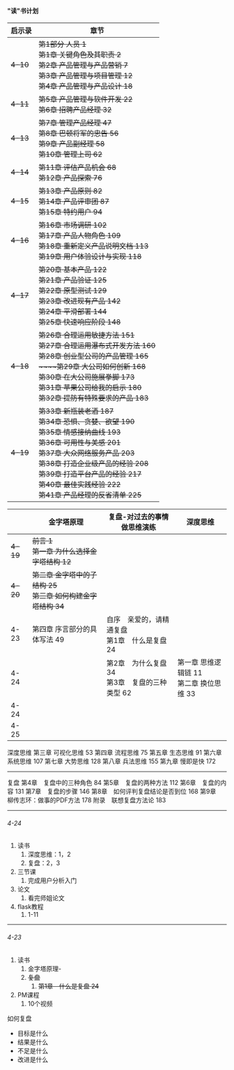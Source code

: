 #### "读"书计划

| 启示录   | 章节                                                         |
| -------- | ------------------------------------------------------------ |
| ~~4-10~~ | ~~第1部分 人员 1<br/>第1章 关键角色及其职责 2<br/>第2章 产品管理与产品营销 7<br/>第3章 产品管理与项目管理 12<br/>第4章 产品管理与产品设计 18~~ |
| ~~4-11~~ | ~~第5章 产品管理与软件开发 22<br/>第6章 招聘产品经理 32~~    |
| ~~4-13~~ | ~~第7章 管理产品经理 47<br/>第8章 巴顿将军的忠告 56<br/>第9章 产品副经理 58<br/>第10章 管理上司 62~~ |
| ~~4-14~~ | ~~第11章 评估产品机会 68<br/>第12章 产品探索 76~~            |
| ~~4-15~~ | ~~第13章 产品原则 82<br/>第14章 产品评审团 87<br/>第15章 特约用户 94~~ |
| ~~4-16~~ | ~~第16章 市场调研 102<br/>第17章 产品人物角色 109<br/>第18章 重新定义产品说明文档 113<br/>第19章 用户体验设计与实现 118~~ |
| ~~4-17~~ | ~~第20章 基本产品 122<br/>第21章 产品验证 125<br/>第22章 原型测试 129<br/>第23章 改进现有产品 142<br/>第24章 平滑部署 144<br/>第25章 快速响应阶段 148~~ |
| ~~4-18~~ | ~~第26章 合理运用敏捷方法 151<br/>第27章 合理运用瀑布式开发方法 160<br/>第28章 创业型公司的产品管理 165<br/>~~~~第29章 大公司如何创新 168<br/>第30章 在大公司施展拳脚 173<br/>第31章 苹果公司给我的启示 180<br/>第32章 提防有特殊要求的产品 183~~ |
| ~~4-19~~ | ~~第33章 新瓶装老酒 187<br/>第34章 恐惧、贪婪、欲望 190<br/>第35章 情感接纳曲线 193<br/>第36章 可用性与美感 201<br/>第37章 大众网络服务产品 203<br/>第38章 打造企业级产品的经验 208<br/>第39章 打造平台产品的经验 217<br/>第40章 最佳实践经验 222<br/>第41章 产品经理的反省清单 225~~ |



|          | 金字塔原理                                                   | 复盘-对过去的事情做思维演练                       | 深度思维                                    |
| -------- | ------------------------------------------------------------ | ------------------------------------------------- | ------------------------------------------- |
| ~~4-19~~ | ~~前言 1<br/>第一章 为什么选择金字塔结构 12~~                |                                                   |                                             |
| ~~4-20~~ | ~~第二章 金字塔中的子结构 25<br/>第三章 如何构建金字塔结构 34~~ |                                                   |                                             |
| 4-23     | 第四章 序言部分的具体写法 49                                 | 自序　亲爱的，请精通复盘<br/>第1章　什么是复盘 24 |                                             |
| 4-24     |                                                              | 第2章　为什么复盘 34<br/>第3章　复盘的三种类型 62 | 第一章 思维逻辑链 11<br/>第二章 换位思维 33 |
| 4-24     |                                                              |                                                   |                                             |
| 4-25     |                                                              |                                                   |                                             |



深度思维
第三章 可视化思维 53
第四章 流程思维 75
第五章 生态思维 91
第六章 系统思维 107
第七章 大势思维 128
第八章 兵法思维 155
第九章 慢即是快 172

----

复盘
第4章　复盘中的三种角色 84
第5章　复盘的两种方法 112
第6章　复盘的内容 131
第7章　复盘的步骤 146
第8章　如何评判复盘结论是否到位 168
第9章　柳传志环：做事的PDF方法 178
附录　联想复盘方法论 183







-------

###### 4-24

1. 读书
   1. 深度思维：1，2
   2. 复盘：2，3
2. 三节课
   1. 完成用户分析入门
3. 论文
   1. 看完师姐论文
4. flask教程
   1. 1-11

---

###### 4-23

1. 读书
   1. 金字塔原理-
   2. ~~复盘~~
      1. ~~第1章　什么是复盘 24~~
2. PM课程
   1. 10个视频





如何复盘

* 目标是什么
* 结果是什么
* 不足是什么
* 改进是什么